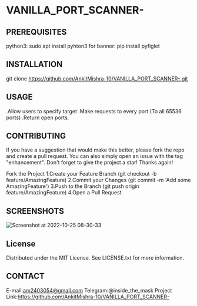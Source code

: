 # VANILLA_PORT_SCANNER-

PREREQUISITES
---------------
python3:
        sudo apt install pyhton3
for banner:
        pip install pyfiglet

INSTALLATION
---------------
git clone https://github.com/AnkitMishra-10/VANILLA_PORT_SCANNER-.git

USAGE
---------------
  .Allow users to specify target 
	.Make requests to every port (To all 65536 ports) 
	.Return open ports.
  
CONTRIBUTING
---------------
  If you have a suggestion that would make this better, please fork the repo and create a pull request. You can also simply open an issue with the tag "enhancement". Don't forget to give the project a star! Thanks again!

Fork the Project
1.Create your Feature Branch (git checkout -b feature/AmazingFeature)
2.Commit your Changes (git commit -m 'Add some AmazingFeature')
3.Push to the Branch (git push origin feature/AmazingFeature)
4.Open a Pull Request

SCREENSHOTS
---------------
![Screenshot at 2022-10-25 08-30-33](https://user-images.githubusercontent.com/97894151/197773734-84546352-81bc-4543-9679-9ea6304fae92.png)


License
---------------
Distributed under the MIT License. See LICENSE.txt for more information.

CONTACT
---------------
E-mail:am2403054@gmail.com
Telegram:@inside_the_mask
Project Link:https://github.com/AnkitMishra-10/VANILLA_PORT_SCANNER-

